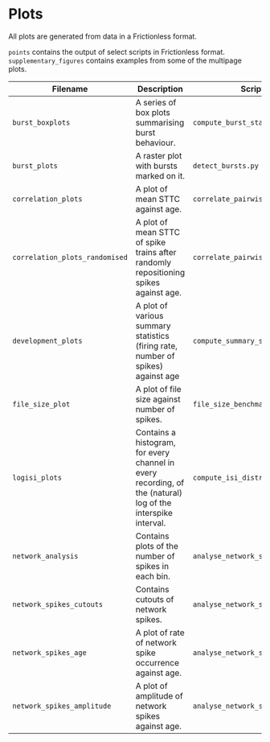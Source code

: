 # Plots

All plots are generated from data in a Frictionless format.

`points` contains the output of select scripts in Frictionless format. `supplementary_figures` contains examples from some of the multipage plots.

| Filename | Description | Script |
| --- | --- | --- |
| `burst_boxplots` | A series of box plots summarising burst behaviour. | `compute_burst_statistics.py` |
| `burst_plots` | A raster plot with bursts marked on it. | `detect_bursts.py` |
| `correlation_plots` | A plot of mean STTC against age. | `correlate_pairwise.py` |
| `correlation_plots_randomised` | A plot of mean STTC of spike trains after randomly repositioning spikes against age. | `correlate_pairwise.py` |
| `development_plots` | A plot of various summary statistics (firing rate, number of spikes) against age | `compute_summary_statistics.py` |
| `file_size_plot` | A plot of file size against number of spikes. | `file_size_benchmark.py` |
| `logisi_plots` | Contains a histogram, for every channel in every recording, of the (natural) log of the interspike interval. | `compute_isi_distribution.py` |
| `network_analysis` | Contains plots of the number of spikes in each bin. | `analyse_network_spikes.py` |
| `network_spikes_cutouts` | Contains cutouts of network spikes. | `analyse_network_spikes.py` |
| `network_spikes_age` | A plot of rate of network spike occurrence against age. | `analyse_network_spikes.py` |
| `network_spikes_amplitude` | A plot of amplitude of network spikes against age. | `analyse_network_spikes.py` |
